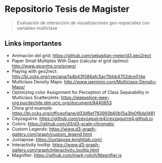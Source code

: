 # Repositorio Tesis de Magister
> Evaluación de interacción de visualizaciones geo-espaciales con variables multiclase


## Links importantes
- Animación del grid: https://github.com/sebastian-meier/d3.geo2rect
- Paper Small Multiples With Gaps (calcular el grid óptimo): http://www.gicentre.org/smwg/
- Playing with geo2rect: http://bl.ocks.org/rveciana/fa4b43f086afc5ac11bbb4702dce014e
- Multiclass Density Maps: http://www.jaeminjo.com/Multiclass-Density-Maps/
- Optimizing color Assignment for Perception of Class Separability in Multiclass Scatterplots: https://ieeexplore-ieee-org.pucdechile.idm.oclc.org/document/8440853
- China grid example: https://bl.ocks.org/officeofjane/d33d6ef783993b60b15a3fe0f8da1481
- Ceyzaguirre: https://github.com/ceyzaguirre4/ceyzaguirre4.github.io
- Colors: https://github.com/d3/d3-scale-chromatic
- Custom Legends: https://www.d3-graph-gallery.com/graph/custom_legend.html
- Juxtapose: https://juxtapose.knightlab.com/
- Interactivity tooltip: https://www.d3-graph-gallery.com/graph/interactivity_tooltip.html
- Magnifier: https://github.com/mark-rolich/Magnifier.js